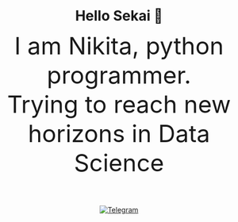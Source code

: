 <div style="min-height: 400px">
  <h1 align="center" data-block="15" style="margin: 0px auto;" data-block-type="Text" >Hello Sekai 💮</h1>
  <p align="center" data-block="16"><font  size="12">I am Nikita, python programmer.<br>Trying to reach new horizons in Data Science</font></p>
</div>

<div id="Socials" align="center">
<a href="https://t.me/Neas1231">
  <img src="https://img.shields.io/badge/Telegram-blue?style=for-the-badge&logo=Telegram" alt="Telegram"/>
</a>
</div>
<!--
**Neas1231/Neas1231** is a ✨ _special_ ✨ repository because its `README.md` (this file) appears on your GitHub profile.

Here are some ideas to get you started:

- 🔭 I’m currently working on ...
- 🌱 I’m currently learning ...
- 👯 I’m looking to collaborate on ...
- 🤔 I’m looking for help with ...
- 💬 Ask me about ...
- 📫 How to reach me: ...
- 😄 Pronouns: ...
- ⚡ Fun fact: ...
-->
